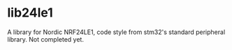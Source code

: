 # lib24le1
A library for Nordic NRF24LE1, code style from stm32's standard peripheral library. Not completed yet.
